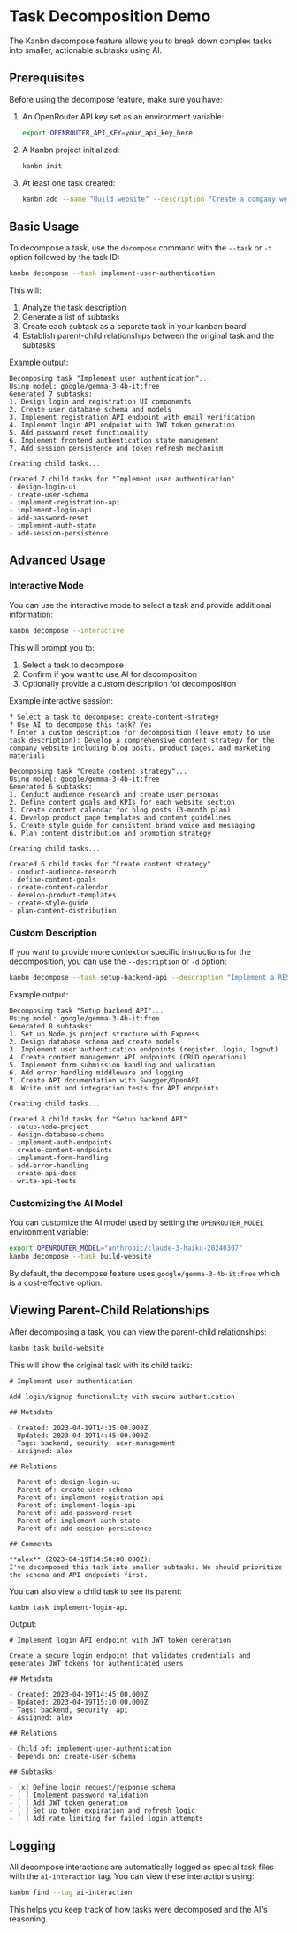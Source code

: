 # Task Decomposition Demo

The Kanbn decompose feature allows you to break down complex tasks into smaller, actionable subtasks using AI.

## Prerequisites

Before using the decompose feature, make sure you have:

1. An OpenRouter API key set as an environment variable:
   ```bash
   export OPENROUTER_API_KEY=your_api_key_here
   ```

2. A Kanbn project initialized:
   ```bash
   kanbn init
   ```

3. At least one task created:
   ```bash
   kanbn add --name "Build website" --description "Create a company website with multiple pages and features" --column "Backlog"
   ```

## Basic Usage

To decompose a task, use the `decompose` command with the `--task` or `-t` option followed by the task ID:

```bash
kanbn decompose --task implement-user-authentication
```

This will:
1. Analyze the task description
2. Generate a list of subtasks
3. Create each subtask as a separate task in your kanban board
4. Establish parent-child relationships between the original task and the subtasks

Example output:

```
Decomposing task "Implement user authentication"...
Using model: google/gemma-3-4b-it:free
Generated 7 subtasks:
1. Design login and registration UI components
2. Create user database schema and models
3. Implement registration API endpoint with email verification
4. Implement login API endpoint with JWT token generation
5. Add password reset functionality
6. Implement frontend authentication state management
7. Add session persistence and token refresh mechanism

Creating child tasks...

Created 7 child tasks for "Implement user authentication"
- design-login-ui
- create-user-schema
- implement-registration-api
- implement-login-api
- add-password-reset
- implement-auth-state
- add-session-persistence
```

## Advanced Usage

### Interactive Mode

You can use the interactive mode to select a task and provide additional information:

```bash
kanbn decompose --interactive
```

This will prompt you to:
1. Select a task to decompose
2. Confirm if you want to use AI for decomposition
3. Optionally provide a custom description for decomposition

Example interactive session:

```
? Select a task to decompose: create-content-strategy
? Use AI to decompose this task? Yes
? Enter a custom description for decomposition (leave empty to use task description): Develop a comprehensive content strategy for the company website including blog posts, product pages, and marketing materials

Decomposing task "Create content strategy"...
Using model: google/gemma-3-4b-it:free
Generated 6 subtasks:
1. Conduct audience research and create user personas
2. Define content goals and KPIs for each website section
3. Create content calendar for blog posts (3-month plan)
4. Develop product page templates and content guidelines
5. Create style guide for consistent brand voice and messaging
6. Plan content distribution and promotion strategy

Creating child tasks...

Created 6 child tasks for "Create content strategy"
- conduct-audience-research
- define-content-goals
- create-content-calendar
- develop-product-templates
- create-style-guide
- plan-content-distribution
```

### Custom Description

If you want to provide more context or specific instructions for the decomposition, you can use the `--description` or `-d` option:

```bash
kanbn decompose --task setup-backend-api --description "Implement a RESTful API backend for the website with Node.js and Express. The API should handle user authentication, content management, form submissions, and integrate with the database. Ensure proper error handling, validation, and documentation."
```

Example output:

```
Decomposing task "Setup backend API"...
Using model: google/gemma-3-4b-it:free
Generated 8 subtasks:
1. Set up Node.js project structure with Express
2. Design database schema and create models
3. Implement user authentication endpoints (register, login, logout)
4. Create content management API endpoints (CRUD operations)
5. Implement form submission handling and validation
6. Add error handling middleware and logging
7. Create API documentation with Swagger/OpenAPI
8. Write unit and integration tests for API endpoints

Creating child tasks...

Created 8 child tasks for "Setup backend API"
- setup-node-project
- design-database-schema
- implement-auth-endpoints
- create-content-endpoints
- implement-form-handling
- add-error-handling
- create-api-docs
- write-api-tests
```

### Customizing the AI Model

You can customize the AI model used by setting the `OPENROUTER_MODEL` environment variable:

```bash
export OPENROUTER_MODEL="anthropic/claude-3-haiku-20240307"
kanbn decompose --task build-website
```

By default, the decompose feature uses `google/gemma-3-4b-it:free` which is a cost-effective option.

## Viewing Parent-Child Relationships

After decomposing a task, you can view the parent-child relationships:

```bash
kanbn task build-website
```

This will show the original task with its child tasks:

```
# Implement user authentication

Add login/signup functionality with secure authentication

## Metadata

- Created: 2023-04-19T14:25:00.000Z
- Updated: 2023-04-19T14:45:00.000Z
- Tags: backend, security, user-management
- Assigned: alex

## Relations

- Parent of: design-login-ui
- Parent of: create-user-schema
- Parent of: implement-registration-api
- Parent of: implement-login-api
- Parent of: add-password-reset
- Parent of: implement-auth-state
- Parent of: add-session-persistence

## Comments

**alex** (2023-04-19T14:50:00.000Z):
I've decomposed this task into smaller subtasks. We should prioritize the schema and API endpoints first.
```

You can also view a child task to see its parent:

```bash
kanbn task implement-login-api
```

Output:

```
# Implement login API endpoint with JWT token generation

Create a secure login endpoint that validates credentials and generates JWT tokens for authenticated users

## Metadata

- Created: 2023-04-19T14:45:00.000Z
- Updated: 2023-04-19T15:10:00.000Z
- Tags: backend, security, api
- Assigned: alex

## Relations

- Child of: implement-user-authentication
- Depends on: create-user-schema

## Subtasks

- [x] Define login request/response schema
- [ ] Implement password validation
- [ ] Add JWT token generation
- [ ] Set up token expiration and refresh logic
- [ ] Add rate limiting for failed login attempts
```

## Logging

All decompose interactions are automatically logged as special task files with the `ai-interaction` tag. You can view these interactions using:

```bash
kanbn find --tag ai-interaction
```

This helps you keep track of how tasks were decomposed and the AI's reasoning.
